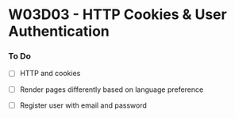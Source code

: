 # W03D03 - HTTP Cookies & User Authentication

### To Do
- [ ] HTTP and cookies
- [ ] Render pages differently based on language preference
- [ ] Register user with email and password


















